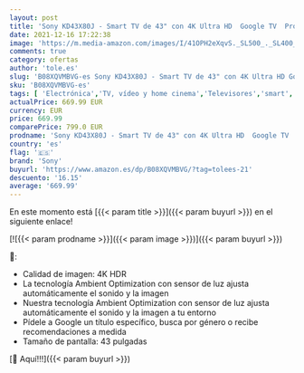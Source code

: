```yaml
---
layout: post
title: 'Sony KD43X80J - Smart TV de 43" con 4K Ultra HD  Google TV  Processor X1  Triluminos Pro  HDR  modelo 2021  color negro '
date: 2021-12-16 17:22:38
image: 'https://m.media-amazon.com/images/I/41OPH2eXqvS._SL500_._SL400_.jpg'
comments: true
category: ofertas
author: 'tole.es'
slug: 'B08XQVMBVG-es Sony KD43X80J - Smart TV de 43" con 4K Ultra HD Google TV...'
sku: 'B08XQVMBVG-es'
tags: [ 'Electrónica','TV, vídeo y home cinema','Televisores','smart','sony','tv', ]
actualPrice: 669.99 EUR
currency: EUR
price: 669.99
comparePrice: 799.0 EUR
prodname: 'Sony KD43X80J - Smart TV de 43" con 4K Ultra HD  Google TV  Processor X1  Triluminos Pro  HDR  modelo 2021  color negro '
country: 'es'
flag: '🇪🇸'
brand: 'Sony'
buyurl: 'https://www.amazon.es/dp/B08XQVMBVG/?tag=tolees-21'
descuento: '16.15'
average: '669.99'
---
```


En este momento está [{{< param title >}}]({{< param buyurl >}}) en el siguiente enlace!

[![{{< param prodname >}}]({{< param image >}})]({{< param buyurl >}})

🔎:

- Calidad de imagen: 4K HDR
- La tecnología Ambient Optimization con sensor de luz ajusta automáticamente el sonido y la imagen
- Nuestra tecnología Ambient Optimization con sensor de luz ajusta automáticamente el sonido y la imagen a tu entorno
- Pídele a Google un título específico, busca por género o recibe recomendaciones a medida
- Tamaño de pantalla: 43 pulgadas

[🛒 Aquí!!!]({{< param buyurl >}})
